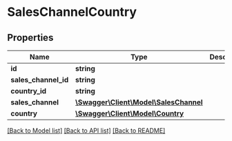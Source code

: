 # SalesChannelCountry

## Properties
Name | Type | Description | Notes
------------ | ------------- | ------------- | -------------
**id** | **string** |  | [optional] 
**sales_channel_id** | **string** |  | 
**country_id** | **string** |  | 
**sales_channel** | [**\Swagger\Client\Model\SalesChannel**](SalesChannel.md) |  | [optional] 
**country** | [**\Swagger\Client\Model\Country**](Country.md) |  | [optional] 

[[Back to Model list]](../../README.md#documentation-for-models) [[Back to API list]](../../README.md#documentation-for-api-endpoints) [[Back to README]](../../README.md)

